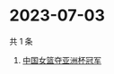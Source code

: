 # 2023-07-03

共 1 条

<!-- BEGIN -->
<!-- 最后更新时间 Mon Jul 03 2023 02:15:22 GMT+0800 (China Standard Time) -->

1. [中国女篮夺亚洲杯冠军](https://www.zhihu.com/search?q=中国女篮夺亚洲杯冠军)

<!-- END -->
